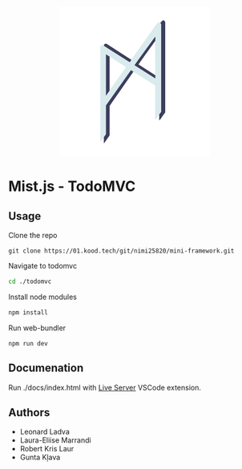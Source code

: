<p align="center">
  <img width="300" height="300" src="assets/images/mist-logo.png">
</p>

<!-- ctrl + shift + v to preview -->
# Mist.js - TodoMVC

## **Usage**
Clone the repo
```
git clone https://01.kood.tech/git/nimi25820/mini-framework.git
```
Navigate to todomvc
```bash
cd ./todomvc
```
Install node modules
```bash
npm install
```
Run web-bundler
```
npm run dev
```

## **Documenation**
Run ./docs/index.html with [Live Server](https://marketplace.visualstudio.com/items?itemName=ritwickdey.LiveServer) VSCode extension.

## Authors
- Leonard Ladva
- Laura-Eliise Marrandi
- Robert Kris Laur
- Gunta Kļava